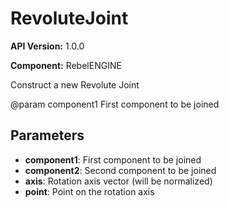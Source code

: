 # RevoluteJoint

**API Version:** 1.0.0

**Component:** RebelENGINE

Construct a new Revolute Joint

@param component1 First component to be joined

## Parameters

- **component1**: First component to be joined
- **component2**: Second component to be joined
- **axis**: Rotation axis vector (will be normalized)
- **point**: Point on the rotation axis

